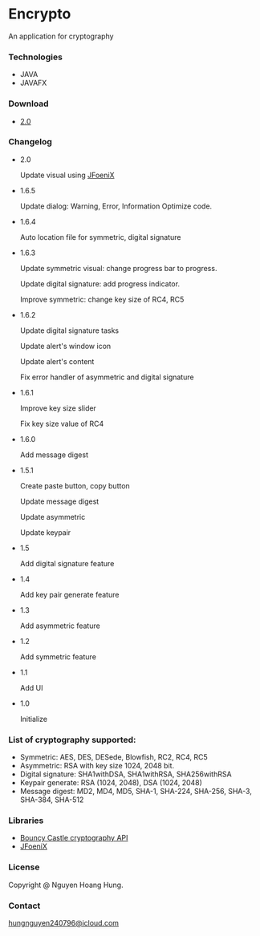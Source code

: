 # Encrypto

An application for cryptography

### Technologies
- JAVA
- JAVAFX

### Download
- [2.0](https://github.com/hungnguyen2407/Encrypto/raw/master/build/Encrypto-2.0.jar)

### Changelog
- 2.0

    Update visual using [JFoeniX](http://www.jfoenix.com)
    
- 1.6.5
    
    Update dialog: Warning, Error, Information
          Optimize code.
- 1.6.4

    Auto location file for symmetric, digital signature

- 1.6.3
          
    Update symmetric visual: change progress bar to progress. 
           
    Update digital signature: add progress indicator.
          
    Improve symmetric: change key size of RC4, RC5
          
- 1.6.2

    Update digital signature tasks
    
    Update alert's window icon
          
    Update alert's content
          
    Fix error handler of asymmetric and digital signature
    
- 1.6.1

    Improve key size slider
    
    Fix key size value of RC4
          
- 1.6.0

    Add message digest
    
- 1.5.1

    Create paste button, copy button
    
    Update message digest
    
    Update asymmetric
    
    Update keypair
    
- 1.5

    Add digital signature feature
- 1.4

    Add key pair generate feature
    
- 1.3

    Add asymmetric feature
    
- 1.2

    Add symmetric feature
    
- 1.1

    Add UI
    
- 1.0

    Initialize

### List of cryptography supported:
- Symmetric: AES, DES, DESede, Blowfish, RC2, RC4, RC5
- Asymmetric: RSA with key size 1024, 2048 bit.
- Digital signature: SHA1withDSA, SHA1withRSA, SHA256withRSA
- Keypair generate: RSA (1024, 2048), DSA (1024, 2048)
- Message digest: MD2, MD4, MD5, SHA-1, SHA-224, SHA-256, SHA-3, SHA-384, SHA-512
### Libraries
- [Bouncy Castle cryptography API](https://www.bouncycastle.org/java.html)
- [JFoeniX](http://www.jfoenix.com)

### License
Copyright @ Nguyen Hoang Hung.

### Contact
[hungnguyen240796@icloud.com](mailto:hungnguyen240796@icloud.com)

